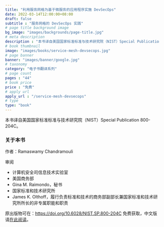 ```yaml
---
title: "利用服务网格为基于微服务的应用程序实施 DevSecOps"
date: 2022-03-14T12:00:00+08:00
draft: false
subtitle : "服务网格的 DevSecOps 实践"
# page title background image
bg_image: "images/backgrounds/page-title.jpg"
# meta description
description : "本书译自美国国家标准标准与技术研究院（NIST）Special Publication 800-204C"
# book thumbnail
image: "images/books/service-mesh-devsecops.jpg"
# page banner
banner: "images/banner/google.jpg"
# taxonomy
category: "电子书翻译系列"
# page count
pages : "44"
# book price
price : "免费"
# apply url
apply_url : "/service-mesh-devsecops"
# type
type: "book"
---
```


本书译自美国国家标准标准与技术研究院（NIST）Special Publication 800-204C。

### 关于本书

作者：Ramaswamy Chandramouli

审阅

- 计算机安全司信息技术实验室
- 美国商务部
- Gina M. Raimondo，秘书
- 国家标准和技术研究所
- James K. Olthoff，履行负责标准和技术的商务部副部长兼国家标准和技术研究所所长的非专属职能和职责

原出版物可在：<https://doi.org/10.6028/NIST.SP.800-204C> 免费获取，中文版请[在此阅读](https://jimmysong.io/service-mesh-devsecops/)。

